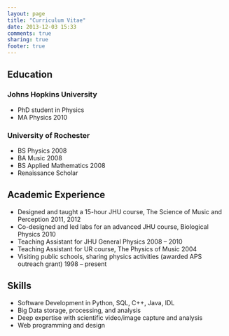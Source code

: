 ```yaml
---
layout: page
title: "Curriculum Vitae"
date: 2013-12-03 15:33
comments: true
sharing: true
footer: true
---
```

## Education

### Johns Hopkins University

* PhD student in Physics
* MA Physics 2010

### University of Rochester

* BS Physics 2008
* BA Music 2008
* BS Applied Mathematics 2008
* Renaissance Scholar

## Academic Experience
* Designed and taught a 15-hour JHU course, The Science of Music and Perception 2011, 2012
* Co-designed and led labs for an advanced JHU course, Biological Physics 2010
* Teaching Assistant for JHU General Physics 2008 – 2010
* Teaching Assistant for UR course, The Physics of Music 2004
* Visiting public schools, sharing physics activities (awarded APS outreach grant) 1998 – present

## Skills
* Software Development in Python, SQL, C++, Java, IDL
* Big Data storage, processing, and analysis
* Deep expertise with scientific video/image capture and analysis
* Web programming and design
